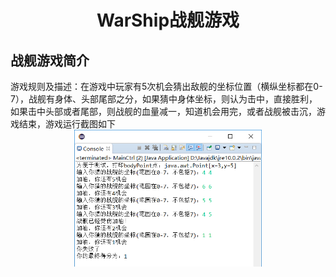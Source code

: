 <h1 align=center>WarShip战舰游戏</h1>
<h2>战舰游戏简介</h2>
游戏规则及描述：在游戏中玩家有5次机会猜出敌舰的坐标位置（横纵坐标都在0-7），战舰有身体、头部尾部之分，如果猜中身体坐标，则认为击中，直接胜利，如果击中头部或者尾部，则战舰的血量减一，知道机会用完，或者战舰被击沉，游戏结束，游戏运行截图如下
<div align=center float=letf><img src="https://github.com/xyygudu/WarShip/blob/master/images/%244I1J%7D~~LBZW%7DO%7D6%60P)M0DO.png" width="300"  alt="图片加载失败"/></div>

